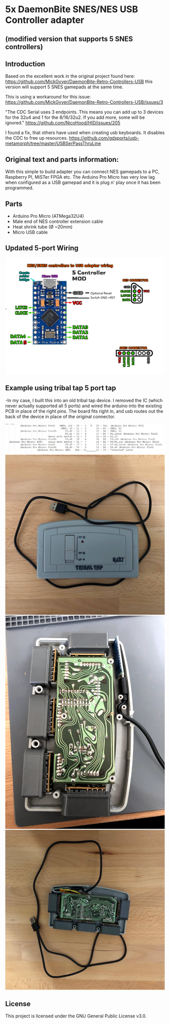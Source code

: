 # 5x DaemonBite SNES/NES USB Controller adapter  
## (modified version that supports 5 SNES controllers)

## Introduction
Based on the excellent work in the original project found here: https://github.com/MickGyver/DaemonBite-Retro-Controllers-USB this version will support 5 SNES gamepads at the same time.

This is using a workaround for this issue:
https://github.com/MickGyver/DaemonBite-Retro-Controllers-USB/issues/3

"The CDC Serial uses 3 endpoints. This means you can add up to 3 devices for the 32u4 and 1 for the 8/16/32u2. If you add more, some will be ignored."
https://github.com/NicoHood/HID/issues/205

I found a fix, that others have used when creating usb keyboards. It disables the CDC to free up resources. https://github.com/gdsports/usb-metamorph/tree/master/USBSerPassThruLine


## Original text and parts information:
With this simple to build  adapter you can connect NES gamepads to a PC, Raspberry PI, MiSTer FPGA etc. The Arduino Pro Micro has very low lag when configured as a USB gamepad and it is plug n' play once it has been programmed. 

## Parts
- Arduino Pro Micro (ATMega32U4)
- Male end of NES controller extension cable
- Heat shrink tube (Ø ~20mm)
- Micro USB cable

## Updated 5-port Wiring
![Assemble1](images/snes-usb-adapter-wiring%20-5player.png)

## Example using tribal tap 5 port tap
 -In my case, I built this into an old tribal tap device.  I removed the IC (which never actually supported all 5 ports) and wired the arduino into the existing PCB in place of the right pins.  The board fits right in, and usb routes out the back of the device in place of the original connector.
 
 
![Assemble1](images/ic.jpg)							
![Assemble1](images/tap1.jpg)
![Assemble1](images/tap2.jpg)
![Assemble1](images/tap3.jpg)

## License
This project is licensed under the GNU General Public License v3.0.
